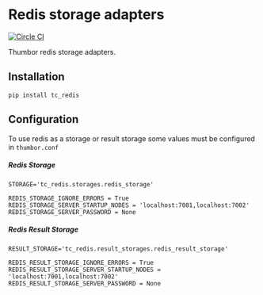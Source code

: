 # Redis storage adapters

[![Circle CI](https://circleci.com/gh/thumbor-community/redis.svg?style=svg)](https://circleci.com/gh/thumbor-community/redis)

Thumbor redis storage adapters.

## Installation

`pip install tc_redis`

## Configuration

To use redis as a storage or result storage some values must be configured in `thumbor.conf`

##### Redis Storage
```
STORAGE='tc_redis.storages.redis_storage'

REDIS_STORAGE_IGNORE_ERRORS = True
REDIS_STORAGE_SERVER_STARTUP_NODES = 'localhost:7001,localhost:7002'
REDIS_STORAGE_SERVER_PASSWORD = None
```

##### Redis Result Storage

```
RESULT_STORAGE='tc_redis.result_storages.redis_result_storage'

REDIS_RESULT_STORAGE_IGNORE_ERRORS = True
REDIS_RESULT_STORAGE_SERVER_STARTUP_NODES = 'localhost:7001,localhost:7002'
REDIS_RESULT_STORAGE_SERVER_PASSWORD = None
```
